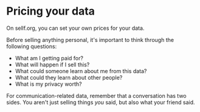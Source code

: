 # Pricing your data

On sellf.org, you can set your own prices for your data.

Before selling anything personal, it's important to think through the following questions:

*   What am I getting paid for?
*   What will happen if I sell this?
*   What could someone learn about me from this data?
*   What could they learn about other people?
*   What is my privacy worth?

For communication-related data, remember that a conversation has two sides. You aren't just selling things *you* said, but also what your friend said.
